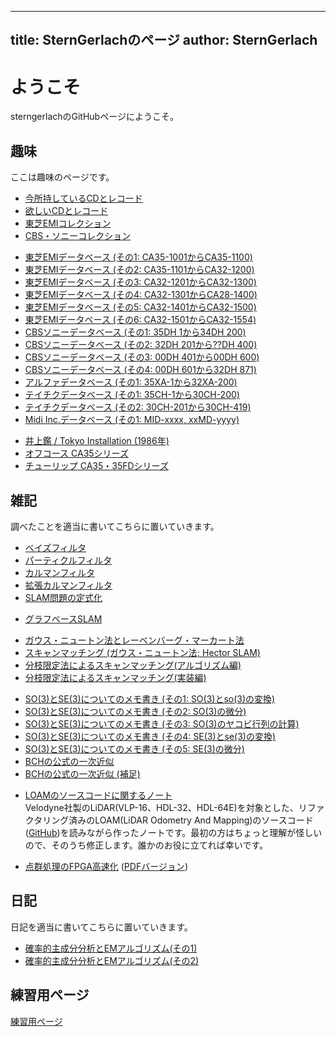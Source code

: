 
---
title:  SternGerlachのページ
author: SternGerlach
---

<!--
 pandoc -s --filter pandoc-crossref -M "crossrefYaml=./crossref_config.yaml" -f markdown -t html5 --mathjax --css style.css index.md -o index.html
-->

# ようこそ

sterngerlachのGitHubページにようこそ。

## 趣味

ここは趣味のページです。

- [今所持しているCDとレコード](./cds.html)
- [欲しいCDとレコード](./want-list.html)
- [東芝EMIコレクション](./toshiba-emi.html)
- [CBS・ソニーコレクション](./cbs-sony.html)

<!-- -->

- [東芝EMIデータベース (その1: CA35-1001からCA35-1100)](./cd-catalog/toshiba-emi-db-1.html)
- [東芝EMIデータベース (その2: CA35-1101からCA32-1200)](./cd-catalog/toshiba-emi-db-2.html)
- [東芝EMIデータベース (その3: CA32-1201からCA32-1300)](./cd-catalog/toshiba-emi-db-3.html)
- [東芝EMIデータベース (その4: CA32-1301からCA28-1400)](./cd-catalog/toshiba-emi-db-4.html)
- [東芝EMIデータベース (その5: CA32-1401からCA32-1500)](./cd-catalog/toshiba-emi-db-5.html)
- [東芝EMIデータベース (その6: CA32-1501からCA32-1554)](./cd-catalog/toshiba-emi-db-6.html)
- [CBSソニーデータベース (その1: 35DH 1から34DH 200)](./cd-catalog/cbs-sony-db-1.html)
- [CBSソニーデータベース (その2: 32DH 201から??DH 400)](./cd-catalog/cbs-sony-db-2.html)
- [CBSソニーデータベース (その3: 00DH 401から00DH 600)](./cd-catalog/cbs-sony-db-3.html)
- [CBSソニーデータベース (その4: 00DH 601から32DH 871)](./cd-catalog/cbs-sony-db-4.html)
- [アルファデータベース (その1: 35XA-1から32XA-200)](./cd-catalog/alfa-db-1.html)
- [テイチクデータベース (その1: 35CH-1から30CH-200)](./cd-catalog/teichiku-db-1.html)
- [テイチクデータベース (その2: 30CH-201から30CH-419)](./cd-catalog/teichiku-db-2.html)
- [Midi Inc.データベース (その1: MID-xxxx, xxMD-yyyy)](./cd-catalog/midi-db-1.html)

<!-- -->

- [井上鑑 / Tokyo Installation (1986年)](./akira-inoue-1986-tokyo-installation.html)
- [オフコース CA35シリーズ](./off-course-ca35-series.html)
- [チューリップ CA35・35FDシリーズ](./tulip-ca35-series.html)

## 雑記

調べたことを適当に書いてこちらに置いていきます。

<!-- - [ロボットに関するメモ書き](./robot-memo.html) -->
<!-- - [C言語の関数をPythonから呼び出す方法](./calling-c-from-python.html) -->

- [ベイズフィルタ](./doc/bayes-filter.pdf)
- [パーティクルフィルタ](./doc/particle-filter.pdf)
- [カルマンフィルタ](./doc/kalman-filter.pdf)
- [拡張カルマンフィルタ](./doc/extended-kalman-filter.pdf)
- [SLAM問題の定式化](./doc/slam-formulation.pdf)

<!-- - [パーティクルフィルタによるSLAM: FastSLAM 1.0](./doc/fast-slam.pdf) -->

- [グラフベースSLAM](./doc/graph-based-slam-intro.pdf)

<!-- -->

- [ガウス・ニュートン法とレーベンバーグ・マーカート法](./doc/gauss-newton.pdf)
- [スキャンマッチング (ガウス・ニュートン法; Hector SLAM)](./doc/scan-matching-gauss-newton.pdf)
- [分枝限定法によるスキャンマッチング(アルゴリズム編)](./scan-matching-branch-and-bound.html)
- [分枝限定法によるスキャンマッチング(実装編)](./scan-matching-branch-and-bound-impl.html)

<!-- -->

- [SO(3)とSE(3)についてのメモ書き (その1: SO(3)とso(3)の変換)](./lie-1.html)
- [SO(3)とSE(3)についてのメモ書き (その2: SO(3)の微分)](./lie-2.html)
- [SO(3)とSE(3)についてのメモ書き (その3: SO(3)のヤコビ行列の計算)](./lie-3.html)
- [SO(3)とSE(3)についてのメモ書き (その4: SE(3)とse(3)の変換)](./lie-4.html)
- [SO(3)とSE(3)についてのメモ書き (その5: SE(3)の微分)](./lie-5.html)
- [BCHの公式の一次近似](./bch-approx.html)
- [BCHの公式の一次近似 (補足)](./bch-approx-supp.html)

<!-- -->

- [LOAMのソースコードに関するノート](./loam-velodyne.pdf)  
Velodyne社製のLiDAR(VLP-16、HDL-32、HDL-64E)を対象とした、リファクタリング済みのLOAM(LiDAR Odometry And Mapping)のソースコード([GitHub](https://github.com/laboshinl/loam_velodyne))を読みながら作ったノートです。最初の方はちょっと理解が怪しいので、そのうち修正します。誰かのお役に立てれば幸いです。

<!-- -->

- [点群処理のFPGA高速化](./point-cloud-classification.html) ([PDFバージョン](./point-cloud-classification.pdf))

## 日記

日記を適当に書いてこちらに置いていきます。

<!-- - [ロボット作成日記](./diary-robot.html) -->
<!-- - [ロボット作成日記 その2](./diary-robot2.html) -->
- [確率的主成分分析とEMアルゴリズム(その1)](./diary-2019-02-10.html)
- [確率的主成分分析とEMアルゴリズム(その2)](./diary-2019-02-13.html)

## 練習用ページ

[練習用ページ](./sandbox.html)
